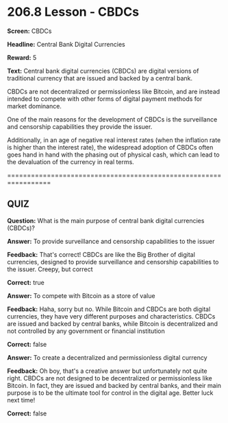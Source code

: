 # 206.8 Lesson - CBDCs

**Screen:** CBDCs

**Headline:** Central Bank Digital Currencies

**Reward:** 5

**Text:** Central bank digital currencies (CBDCs) are digital versions of traditional currency that are issued and backed by a central bank.

CBDCs are not decentralized or permissionless like Bitcoin, and are instead intended to compete with other forms of digital payment methods for market dominance.

One of the main reasons for the development of CBDCs is the surveillance and censorship capabilities they provide the issuer.

Additionally, in an age of negative real interest rates (when the inflation rate is higher than the interest rate), the widespread adoption of CBDCs often goes hand in hand with the phasing out of physical cash, which can lead to the devaluation of the currency in real terms.

\=================================================================

## QUIZ

**Question:** What is the main purpose of central bank digital currencies (CBDCs)?

**Answer:** To provide surveillance and censorship capabilities to the issuer

**Feedback:** That's correct! CBDCs are like the Big Brother of digital currencies, designed to provide surveillance and censorship capabilities to the issuer. Creepy, but correct

**Correct:** true

**Answer:** To compete with Bitcoin as a store of value

**Feedback:** Haha, sorry but no. While Bitcoin and CBDCs are both digital currencies, they have very different purposes and characteristics. CBDCs are issued and backed by central banks, while Bitcoin is decentralized and not controlled by any government or financial institution

**Correct:** false

**Answer:** To create a decentralized and permissionless digital currency

**Feedback:** Oh boy, that's a creative answer but unfortunately not quite right. CBDCs are not designed to be decentralized or permissionless like Bitcoin. In fact, they are issued and backed by central banks, and their main purpose is to be the ultimate tool for control in the digital age. Better luck next time!

**Correct:** false

<figure><img src="../.gitbook/assets/206-08.png" alt=""><figcaption></figcaption></figure>
